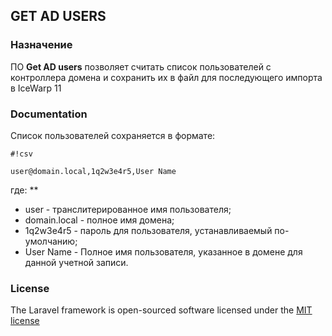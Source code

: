 ## GET AD USERS

### Назначение
ПО **Get AD users** позволяет считать список пользователей с контроллера домена и сохранить их в файл для последующего импорта в IceWarp 11

### Documentation

Список пользователей сохраняется в формате:

```
#!csv

user@domain.local,1q2w3e4r5,User Name
```
где:
**
* user - транслитерированное имя пользователя;
* domain.local - полное имя домена;
* 1q2w3e4r5 - пароль для пользователя, устанавливаемый по-умолчанию;
* User Name - Полное имя пользователя, указанное в домене для данной учетной записи.


### License

The Laravel framework is open-sourced software licensed under the [MIT license](http://opensource.org/licenses/MIT)